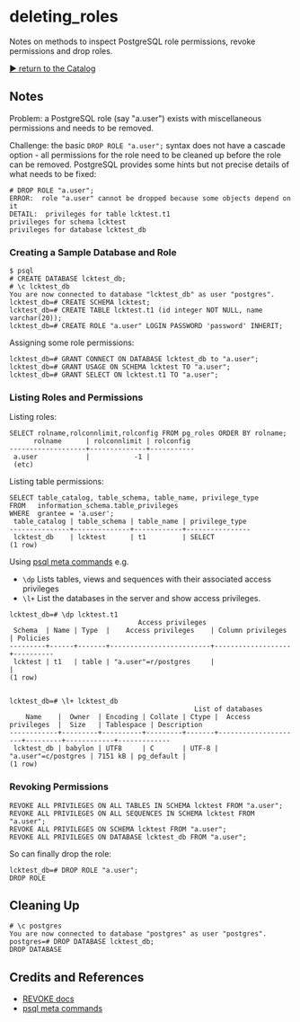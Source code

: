 # deleting_roles

Notes on methods to inspect PostgreSQL role permissions, revoke permissions and drop roles.

[:arrow_forward: return to the Catalog](https://codingkata.tardate.com)

## Notes

Problem: a PostgreSQL role (say "a.user") exists with miscellaneous permissions and needs to be removed.

Challenge: the basic `DROP ROLE "a.user";` syntax does not have a cascade option - all permissions for the role
need to be cleaned up before the role can be removed. PostgreSQL provides some hints but not precise details
of what needs to be fixed:

```
# DROP ROLE "a.user";
ERROR:  role "a.user" cannot be dropped because some objects depend on it
DETAIL:  privileges for table lcktest.t1
privileges for schema lcktest
privileges for database lcktest_db
```

### Creating a Sample Database and Role

```
$ psql
# CREATE DATABASE lcktest_db;
# \c lcktest_db
You are now connected to database "lcktest_db" as user "postgres".
lcktest_db=# CREATE SCHEMA lcktest;
lcktest_db=# CREATE TABLE lcktest.t1 (id integer NOT NULL, name varchar(20));
lcktest_db=# CREATE ROLE "a.user" LOGIN PASSWORD 'password' INHERIT;
```

Assigning some role permissions:

```
lcktest_db=# GRANT CONNECT ON DATABASE lcktest_db to "a.user";
lcktest_db=# GRANT USAGE ON SCHEMA lcktest TO "a.user";
lcktest_db=# GRANT SELECT ON lcktest.t1 TO "a.user";
```

### Listing Roles and Permissions

Listing roles:
```
SELECT rolname,rolconnlimit,rolconfig FROM pg_roles ORDER BY rolname;
      rolname      | rolconnlimit | rolconfig
-------------------+--------------+-----------
 a.user            |           -1 |
 (etc)
```

Listing table permissions:

```
SELECT table_catalog, table_schema, table_name, privilege_type
FROM   information_schema.table_privileges
WHERE  grantee = 'a.user';
 table_catalog | table_schema | table_name | privilege_type
---------------+--------------+------------+----------------
 lcktest_db    | lcktest      | t1         | SELECT
(1 row)
```

Using
[psql meta commands](https://www.postgresql.org/docs/current/app-psql.html) e.g.

* `\dp` Lists tables, views and sequences with their associated access privileges
* `\l+`  List the databases in the server and show access privileges.

```
lcktest_db=# \dp lcktest.t1
                                Access privileges
 Schema  | Name | Type  |    Access privileges    | Column privileges | Policies
---------+------+-------+-------------------------+-------------------+----------
 lcktest | t1   | table | "a.user"=r/postgres     |                   |
(1 row)


lcktest_db=# \l+ lcktest_db
                                              List of databases
    Name    |  Owner  | Encoding | Collate | Ctype |  Access privileges  |  Size   | Tablespace | Description
------------+---------+----------+---------+-------+---------------------+---------+------------+-------------
 lcktest_db | babylon | UTF8     | C       | UTF-8 | "a.user"=c/postgres | 7151 kB | pg_default |
(1 row)
```

### Revoking Permissions

```
REVOKE ALL PRIVILEGES ON ALL TABLES IN SCHEMA lcktest FROM "a.user";
REVOKE ALL PRIVILEGES ON ALL SEQUENCES IN SCHEMA lcktest FROM "a.user";
REVOKE ALL PRIVILEGES ON SCHEMA lcktest FROM "a.user";
REVOKE ALL PRIVILEGES ON DATABASE lcktest_db FROM "a.user";
```

So can finally drop the role:

```
lcktest_db=# DROP ROLE "a.user";
DROP ROLE
```

## Cleaning Up

```
# \c postgres
You are now connected to database "postgres" as user "postgres".
postgres=# DROP DATABASE lcktest_db;
DROP DATABASE
```

## Credits and References
* [REVOKE docs](https://www.postgresql.org/docs/9.0/sql-revoke.html)
* [psql meta commands](https://www.postgresql.org/docs/current/app-psql.html)
